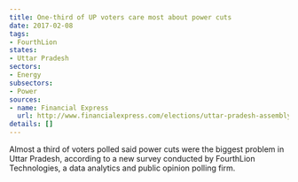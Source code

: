 ```yaml
---
title: One-third of UP voters care most about power cuts
date: 2017-02-08
tags:
- FourthLion
states:
- Uttar Pradesh
sectors:
- Energy
subsectors:
- Power
sources:
- name: Financial Express
  url: http://www.financialexpress.com/elections/uttar-pradesh-assembly-elections-2017/uttar-pradesh-polls-third-of-voters-cite-power-cuts-as-top-election-issue/539555/
details: []
---
```


Almost a third of voters polled said power cuts were the biggest problem in Uttar Pradesh, according to a new survey conducted by FourthLion Technologies, a data analytics and public opinion polling firm.
